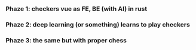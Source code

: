 ### Phaze 1: checkers vue as FE, BE (with AI) in rust
### Phaze 2: deep learning (or something) learns to play checkers
### Phaze 3: the same but with proper chess
